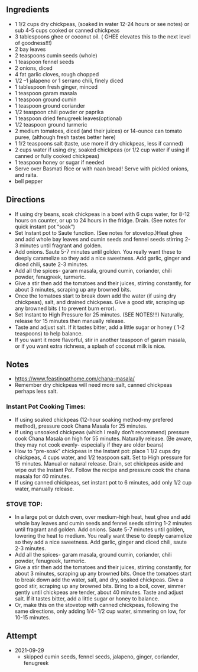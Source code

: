 ## Ingredients

* 1 1/2 cups dry chickpeas, (soaked in water 12-24 hours or see notes)  or sub 4-5 cups cooked or canned chickpeas
* 3 tablespoons ghee or coconut oil. ( GHEE elevates this to the next level of goodness!!!)
* 2 bay leaves
* 2 teaspoons  cumin seeds (whole)
* 1 teaspoon fennel seeds
* 2 onions, diced
* 4 fat garlic cloves, rough chopped
* 1/2 –1 jalapeno or 1 serrano chili, finely diced
* 1 tablespoon fresh ginger, minced
* 1 teaspoon garam masala
* 1 teaspoon ground cumin
* 1 teaspoon ground coriander
* 1/2 teaspoon chili powder or paprika
* 1 teaspoon dried fenugreek leaves(optional)
* 1/2 teaspoon ground turmeric
* 2 medium tomatoes, diced (and their juices) or 14-ounce can tomato puree, (although fresh tastes better here)
* 1 1/2 teaspoons salt (taste, use more if dry chickpeas, less if canned)
* 2 cups water if using dry, soaked chickpeas  (or 1/2 cup water if using if canned or fully cooked chickpeas)
* 1 teaspoon honey or sugar if needed
* Serve over Basmati Rice or with naan bread! Serve with pickled onions, and raita.
* bell pepper

## Directions
* If using dry beans, soak chickpeas in a bowl with 6 cups water, for 8-12 hours on counter, or up to 24 hours in the fridge. Drain. (See notes for quick instant pot “soak”)
* Set Instant pot to Saute function. (See notes for stovetop.)Heat ghee and add whole bay leaves and cumin seeds  and fennel seeds stirring 2-3 minutes until fragrant and golden.
* Add onions. Saute 5-7 minutes until golden. You really want these to deeply caramelize so they add a nice sweetness. Add garlic, ginger and diced chili, saute 2-3 minutes.
* Add all the spices- garam masala, ground cumin, coriander, chili powder, fenugreek, turmeric.
* Give a stir then add the tomatoes and their juices, stirring constantly, for about 3 minutes, scraping up any browned bits.
* Once the tomatoes start to break down add the water (if using dry chickpeas), salt, and drained chickpeas. Give a good stir, scraping up any browned bits ( to prevent burn error).
* Set Instant to High Pressure for 25 minutes. (SEE NOTES!!!) Naturally, release for 15 minutes then manually release.
* Taste and adjust salt. If it tastes bitter, add a little sugar or honey  ( 1-2 teaspoons) to help balance.
* If you want it more flavorful, stir in another teaspoon of garam masala, or if you want extra richness, a splash of coconut milk is nice.

## Notes
* https://www.feastingathome.com/chana-masala/
* Remember dry chickpeas will need more salt, canned chickpeas perhaps less salt.

### Instant Pot Cooking Times:
* If using soaked chickpeas (12-hour soaking method-my prefered method), pressure cook Chana Masala for 25 minutes.
* If using unsoaked chickpeas (which I really don’t recommend) pressure cook Chana Masala on high for 55 minutes. Naturally release. (Be aware, they may not cook evenly- especially if they are older beans)
* How to “pre-soak” chickpeas in the Instant pot: place 1 1/2 cups dry chickpeas, 4 cups water, and 1/2 teaspoon salt. Set to High pressure for 15 minutes. Manual or natural release. Drain, set chickpeas aside and wipe out the Instant Pot. Follow the recipe and pressure cook the chana masala for 40 minutes.
* If using canned chickpeas, set instant pot to 6 minutes, add only 1/2 cup water,  manually release.

### STOVE TOP:
* In a large pot or dutch oven, over medium-high heat, heat ghee and add whole bay leaves and cumin seeds  and fennel seeds stirring 1-2 minutes until fragrant and golden. Add onions. Saute 5-7 minutes until golden, lowering the heat to medium. You really want these to deeply caramelize so they add a nice sweetness. Add garlic, ginger and diced chili, saute 2-3 minutes.
* Add all the spices- garam masala, ground cumin, coriander, chili powder, fenugreek, turmeric.
* Give a stir then add the tomatoes and their juices, stirring constantly, for about 3 minutes, scraping up any browned bits. Once the tomatoes start to break down add the water,  salt, and dry, soaked chickpeas. Give a good stir, scraping up any browned bits. Bring to a boil, cover, simmer gently until chickpeas are tender, about 40 minutes. Taste and adjust salt. If it tastes bitter, add a little sugar or honey to balance.
* Or, make this on the stovetop with canned chickpeas, following the same directions, only adding  1/4- 1/2 cup water, simmering on low, for 10-15 minutes.

## Attempt
* 2021-09-29
  * skipped cumin seeds, fennel seeds, jalapeno, ginger, coriander, fenugreek  
